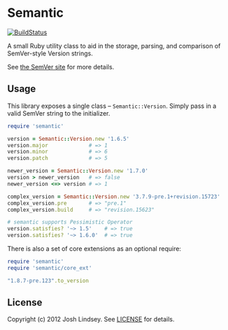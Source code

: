 Semantic
========
[![BuildStatus](https://travis-ci.org/jlindsey/semantic.svg?branch=master)](https://travis-ci.org/jlindsey/semantic)

A small Ruby utility class to aid in the storage, parsing, and comparison of SemVer-style Version strings.

See [the SemVer site](http://semver.org) for more details.

Usage
-----

This library exposes a single class – `Semantic::Version`. Simply pass in a valid SemVer string to
the initializer.

```ruby
require 'semantic'

version = Semantic::Version.new '1.6.5'
version.major             # => 1
version.minor             # => 6
version.patch             # => 5

newer_version = Semantic::Version.new '1.7.0'
version > newer_version   # => false
newer_version <=> version # => 1

complex_version = Semantic::Version.new '3.7.9-pre.1+revision.15723'
complex_version.pre       # => "pre.1"
complex_version.build     # => "revision.15623"

# semantic supports Pessimistic Operator
version.satisfies? '~> 1.5'    # => true
version.satisfies? '~> 1.6.0'  # => true
```

There is also a set of core extensions as an optional require:

```ruby
require 'semantic'
require 'semantic/core_ext'

"1.8.7-pre.123".to_version
```

License
-------
Copyright (c) 2012 Josh Lindsey. See [LICENSE](LICENSE) for details.

